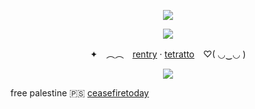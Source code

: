 <p align="center">
<img src="https://64.media.tumblr.com/c8a526776ed6383bf0b59eb7c145d6a6/d10f59c485b83a1a-83/s540x810/0f7aa1a81f5c0d4b8c2c43df19926d063cf6a2e9.pnj">

<p align="center">
<img src="https://64.media.tumblr.com/060a7db9f2783ae1d599590d5494b2ed/d10f59c485b83a1a-df/s400x600/87d7387fbfafb6dce917c69544dc24e8d0f8c817.gifv">

<p align="center"

✦　︵︵　[rentry](https://rentry.co/suasilly) ‧ [tetratto](https://tetratto.con/@jolyne)　♡( ◡‿◡ )
</p>

<p align="center">
<img src="https://64.media.tumblr.com/1ab01108268c3fe5c4fbb033b3ca9cea/d10f59c485b83a1a-b0/s640x960/4e038058b26f05db2c24ff68c4347bf1d50bd9b9.pnj">

free palestine 🇵🇸
[ceasefiretoday](https://ceasefiretoday.com/)


<!--
**Iuminescent/Iuminescent** is a ✨ _special_ ✨ repository because its `README.md` (this file) appears on your GitHub profile.

Here are some ideas to get you started:

- 🔭 I’m currently working on ...
- 🌱 I’m currently learning ...
- 👯 I’m looking to collaborate on ...
- 🤔 I’m looking for help with ...
- 💬 Ask me about ...
- 📫 How to reach me: ...
- 😄 Pronouns: ...
- ⚡ Fun fact: ...
-->
